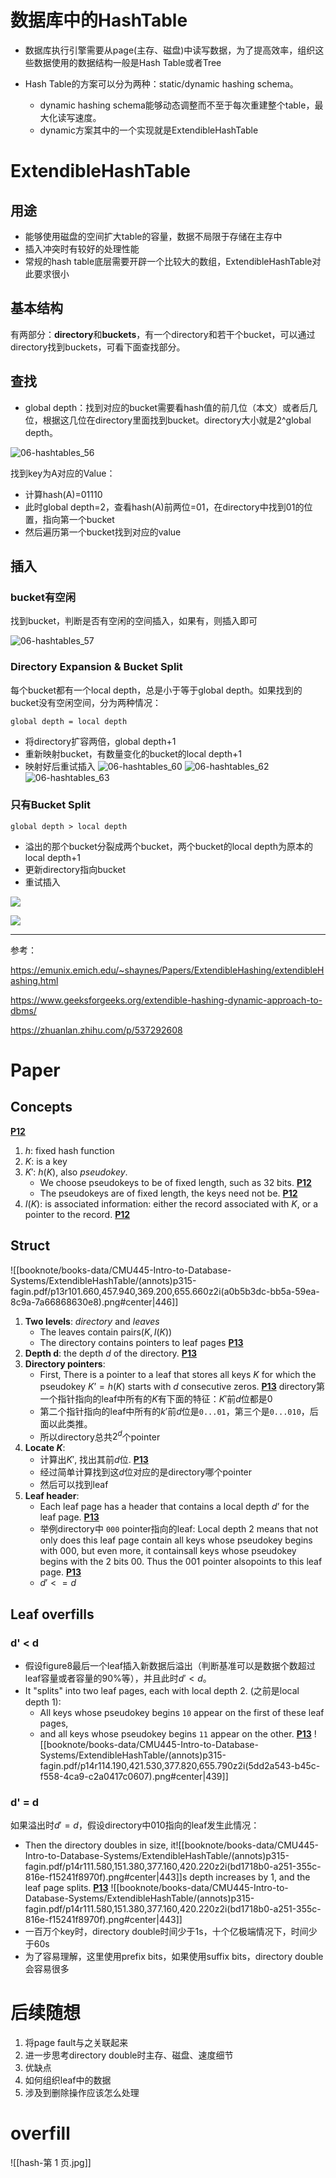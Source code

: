 # 数据库中的HashTable

- 数据库执行引擎需要从page(主存、磁盘)中读写数据，为了提高效率，组织这些数据使用的数据结构一般是Hash Table或者Tree

- Hash Table的方案可以分为两种：static/dynamic hashing schema。
  - dynamic hashing schema能够动态调整而不至于每次重建整个table，最大化读写速度。
  - dynamic方案其中的一个实现就是ExtendibleHashTable

# ExtendibleHashTable

## 用途

- 能够使用磁盘的空间扩大table的容量，数据不局限于存储在主存中
- 插入冲突时有较好的处理性能
- 常规的hash table底层需要开辟一个比较大的数组，ExtendibleHashTable对此要求很小

## 基本结构

有两部分：**directory**和**buckets**，有一个directory和若干个bucket，可以通过directory找到buckets，可看下面查找部分。

## 查找

- global depth：找到对应的bucket需要看hash值的前几位（本文）或者后几位，根据这几位在directory里面找到bucket。directory大小就是2^global depth。

![06-hashtables_56](ExtendibleHashTable/06-hashtables_56.JPG)

找到key为A对应的Value：

- 计算hash(A)=01110
- 此时global depth=2，查看hash(A)前两位=01，在directory中找到01的位置，指向第一个bucket
- 然后遍历第一个bucket找到对应的value

## 插入

### bucket有空闲

找到bucket，判断是否有空闲的空间插入，如果有，则插入即可

![06-hashtables_57](ExtendibleHashTable/06-hashtables_57.JPG)

### Directory Expansion & Bucket Split

每个bucket都有一个local depth，总是小于等于global depth。如果找到的bucket没有空闲空间，分为两种情况：

`global depth = local depth`

- 将directory扩容两倍，global depth+1
- 重新映射bucket，有数量变化的bucket的local depth+1
- 映射好后重试插入
  ![06-hashtables_60](ExtendibleHashTable/06-hashtables_60.JPG)
  ![06-hashtables_62](ExtendibleHashTable/06-hashtables_62.JPG)
  ![06-hashtables_63](ExtendibleHashTable/06-hashtables_63.JPG)

### 只有Bucket Split

`global depth > local depth`

- 溢出的那个bucket分裂成两个bucket，两个bucket的local depth为原本的local depth+1
- 更新directory指向bucket
- 重试插入

![](ExtendibleHashTable/hash93.png)

![](ExtendibleHashTable/hash101.png)





---

参考：

https://emunix.emich.edu/~shaynes/Papers/ExtendibleHashing/extendibleHashing.html

https://www.geeksforgeeks.org/extendible-hashing-dynamic-approach-to-dbms/

https://zhuanlan.zhihu.com/p/537292608






# Paper
## Concepts
[**P12**](obsidian://booknote?type=open-book&book=CMU445-Intro-to-Database-Systems/ExtendibleHashTable/p315-fagin.pdf&page=12)
1. $h$: fixed hash function
2. $K$: is a key
3. $K'$: $h(K)$, also $pseudokey$. 
	- We choose pseudokeys to be of fixed length, such as 32 bits. [**P12**](obsidian://booknote?type=annotation&book=CMU445-Intro-to-Database-Systems/ExtendibleHashTable/p315-fagin.pdf&id=31bfbe22-c540-21f1-bfa2-a21ee9a0d5d0&page=12&rect=60.958,172.824,408.193,196.702)
	- The pseudokeys are of fixed length, the keys need not be. [**P12**](obsidian://booknote?type=annotation&book=CMU445-Intro-to-Database-Systems/ExtendibleHashTable/p315-fagin.pdf&id=dfade0d3-6e2a-8310-196b-beb3f4b6bc65&page=12&rect=61.196,113.275,410.934,136.316)
4. $I(K)$: is associated information: either the record associated with $K$, or a pointer to the record. [**P12**](obsidian://booknote?type=annotation&book=CMU445-Intro-to-Database-Systems/ExtendibleHashTable/p315-fagin.pdf&id=d7530e75-96b9-f0bd-3094-284915de09d6&page=12&rect=61.438,77.064,409.815,100.942)
## Struct 
![[booknote/books-data/CMU445-Intro-to-Database-Systems/ExtendibleHashTable/(annots)p315-fagin.pdf/p13r101.660,457.940,369.200,655.660z2i(a0b5b3dc-bb5a-59ea-8c9a-7a66868630e8).png#center|446]]
1. **Two levels**: $directory$ and $leaves$
	- The leaves contain pairs$(K, I(K))$
	- The directory contains pointers to leaf pages [**P13**](obsidian://booknote?type=annotation&book=CMU445-Intro-to-Database-Systems/ExtendibleHashTable/p315-fagin.pdf&id=f4c60f3e-505f-3d82-22db-0f38ccc4fbe6&page=13&rect=194.397,423.355,382.881,434.396)
2. **Depth d**: the depth $d$ of the directory. [**P13**](obsidian://booknote?type=annotation&book=CMU445-Intro-to-Database-Systems/ExtendibleHashTable/p315-fagin.pdf&id=366e571c-8305-06c0-a668-88c22396655f&page=13&rect=56.156,423.355,404.496,447.262)
3. **Directory pointers**:
	- First, There is a pointer to a leaf that stores all keys $K$ for which the pseudokey $K’ = h(K)$ starts with $d$ consecutive zeros. [**P13**](obsidian://booknote?type=annotation&book=CMU445-Intro-to-Database-Systems/ExtendibleHashTable/p315-fagin.pdf&id=c6d6830d-1b0d-8e26-1c2e-b2f35367c4d9&page=13&rect=56.396,399.384,403.876,422.636)
	  directory第一个指针指向的leaf中所有的$K$有下面的特征：$K'$前$d$位都是0
	- 第二个指针指向的leaf中所有的$k'$前$d$位是`0...01`，第三个是`0...010`，后面以此类推。
	- 所以directory总共$2^d$个pointer
4. **Locate $K$**: 
	- 计算出$K'$,  找出其前$d$位.  [**P13**](obsidian://booknote?type=annotation&book=CMU445-Intro-to-Database-Systems/ExtendibleHashTable/p315-fagin.pdf&id=49d8dd71-e27c-e46a-e7b4-1932c5d5473e&page=13&rect=56.880,315.864,401.173,340.462)
	- 经过简单计算找到这$d$位对应的是directory哪个pointer
	- 然后可以找到leaf
5. **Leaf header**:
	- Each leaf page has a header that contains a local depth $d’$ for the leaf page. [**P13**](obsidian://booknote?type=annotation&book=CMU445-Intro-to-Database-Systems/ExtendibleHashTable/p315-fagin.pdf&id=bf9c433f-5cf4-84b6-e14b-fab71d323af1&page=13&rect=66.960,268.584,406.378,280.702)
	- 举例directory中 `000` pointer指向的leaf: Local depth 2 means that not only does this leaf page contain all keys whose pseudokey begins with 000, but even more, it containsall keys whose pseudokey begins with the 2 bits 00. Thus the 001 pointer alsopoints to this leaf page. [**P13**](obsidian://booknote?type=annotation&book=CMU445-Intro-to-Database-Systems/ExtendibleHashTable/p315-fagin.pdf&id=d1eadb54-2717-dc1e-3c19-4a9ed63d56dc&page=13&rect=57.357,208.795,406.191,255.836)
	- $d' <= d$

## Leaf overfills
### d' < d
- 假设figure8最后一个leaf插入新数据后溢出（判断基准可以是数据个数超过leaf容量或者容量的90%等），并且此时$d'<d$。
- It "splits" into two leaf pages, each with local depth 2. (之前是local depth 1):
	- All keys whose pseudokey begins `10` appear on the first of these leaf pages,
	- and all keys whose pseudokey begins `11` appear on the other. [**P13**](obsidian://booknote?type=annotation&book=CMU445-Intro-to-Database-Systems/ExtendibleHashTable/p315-fagin.pdf&id=0931871f-be36-eaa7-6fb0-c44e46904b3f&page=13&rect=57.597,113.995,405.268,160.556)
![[booknote/books-data/CMU445-Intro-to-Database-Systems/ExtendibleHashTable/(annots)p315-fagin.pdf/p14r114.190,421.530,377.820,655.790z2i(5dd2a543-b45c-f558-4ca9-c2a0417c0607).png#center|439]]
### d' = d 
如果溢出时$d'=d$，假设directory中010指向的leaf发生此情况：
- Then the directory doubles in size, it![[booknote/books-data/CMU445-Intro-to-Database-Systems/ExtendibleHashTable/(annots)p315-fagin.pdf/p14r111.580,151.380,377.160,420.220z2i(bd1718b0-a251-355c-816e-f15241f8970f).png#center|443]]s depth increases by 1, and the leaf page splits. [**P13**](obsidian://booknote?type=annotation&book=CMU445-Intro-to-Database-Systems/ExtendibleHashTable/p315-fagin.pdf&id=246482a1-a73a-636c-b864-549c5377656f&page=13&rect=57.839,79.195,405.719,101.756)
  ![[booknote/books-data/CMU445-Intro-to-Database-Systems/ExtendibleHashTable/(annots)p315-fagin.pdf/p14r111.580,151.380,377.160,420.220z2i(bd1718b0-a251-355c-816e-f15241f8970f).png#center|443]]
- 一百万个key时，directory double时间少于1s，十个亿极端情况下，时间少于60s
- 为了容易理解，这里使用prefix bits，如果使用suffix bits，directory double会容易很多

# 后续随想
1. 将page fault与之关联起来
2. 进一步思考directory double时主存、磁盘、速度细节
3. 优缺点
4. 如何组织leaf中的数据
5. 涉及到删除操作应该怎么处理

# overfill
![[hash-第 1 页.jpg]]